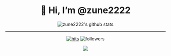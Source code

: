 <div align=center><h1>👋 Hi, I’m @zune2222 </h1></div>

<div align=center>

![zune2222's github stats](https://github-readme-stats.vercel.app/api?username=zune2222&show_icons=true&theme=swift) 


<hr>

[![hits](https://hits.seeyoufarm.com/api/count/incr/badge.svg?url=https%3A%2F%2Fgithub.com%2Fzune2222&count_bg=%237A7A7A&title_bg=%23FFADCC&icon=reverbnation.svg&icon_color=%23FF0000&title=hits&edge_flat=false)](https://hits.seeyoufarm.com)
![followers](https://img.shields.io/github/followers/zune2222?style=social)

<a href="https://instagram.com/zu____ne">
    <img 
        src="http://img.shields.io/badge/-Instagram-black?style=flat&logo=Instagram&link=https://instagram.com/fivepxint/"
        style="height : auto; margin-left : 10px; margin-right : 10px;"/>
</a> 

</div>

